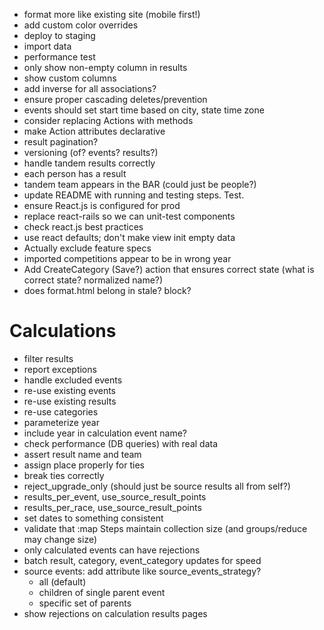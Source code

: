 * format more like existing site (mobile first!)
 * add custom color overrides
 * deploy to staging
 * import data
 * performance test
 * only show non-empty column in results
 * show custom columns
 * add inverse for all associations?
 * ensure proper cascading deletes/prevention
 * events should set start time based on city, state time zone
 * consider replacing Actions with methods
 * make Action attributes declarative
 * result pagination?
 * versioning (of? events? results?)
 * handle tandem results correctly
  * each person has a result
  * tandem team appears in the BAR (could just be people?)
 * update README with running and testing steps. Test.
 * ensure React.js is configured for prod
 * replace react-rails so we can unit-test components
 * check react.js best practices
 * use react defaults; don't make view init empty data
 * Actually exclude feature specs
 * imported competitions appear to be in wrong year
 * Add CreateCategory (Save?) action that ensures correct state (what is correct state? normalized name?)
 * does format.html belong in stale? block?


 Calculations
 ============
 * filter results
 * report exceptions
 * handle excluded events
 * re-use existing events
 * re-use existing results
 * re-use categories
 * parameterize year
 * include year in calculation event name?
 * check performance (DB queries) with real data
 * assert result name and team
 * assign place properly for ties
 * break ties correctly
 * reject_upgrade_only (should just be source results all from self?)
 * results_per_event, use_source_result_points
 * results_per_race, use_source_result_points
 * set dates to something consistent
 * validate that :map Steps maintain collection size (and groups/reduce may change size)
 * only calculated events can have rejections
 * batch result, category, event_category updates for speed
 * source events: add attribute like source_events_strategy?
   * all (default)
   * children of single parent event
   * specific set of parents
 * show rejections on calculation results pages
